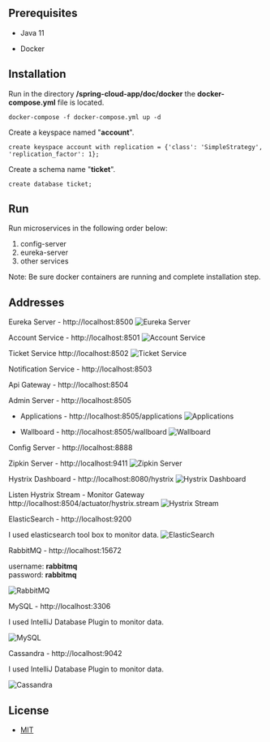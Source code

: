 ## Prerequisites

- Java 11

- Docker

## Installation

Run in the directory **/spring-cloud-app/doc/docker** the **docker-compose.yml** file is located.

```
docker-compose -f docker-compose.yml up -d
```

Create a keyspace named "**account**".

```cassandraql
create keyspace account with replication = {'class': 'SimpleStrategy', 'replication_factor': 1};
```

Create a schema name "**ticket**".
```mysql
create database ticket;
```
## Run

Run microservices in the following order below:
1. config-server
2. eureka-server
3. other services

Note: Be sure docker containers are running and complete installation step.

## Addresses

Eureka Server - http://localhost:8500
![Eureka Server](doc/static/image/eureka-server.png)

Account Service - http://localhost:8501
![Account Service](doc/static/image/account-service.png)

Ticket Service http://localhost:8502
![Ticket Service](doc/static/image/ticket-service.png)

Notification Service - http://localhost:8503

Api Gateway - http://localhost:8504

Admin Server - http://localhost:8505
- Applications - http://localhost:8505/applications
![Applications](doc/static/image/admin-server-applications.png)

- Wallboard - http://localhost:8505/wallboard
![Wallboard](doc/static/image/admin-server-wallboard.png)

Config Server - http://localhost:8888

Zipkin Server - http://localhost:9411
![Zipkin Server](doc/static/image/zipkin-server.png)

Hystrix Dashboard - http://localhost:8080/hystrix
![Hystrix Dashboard](doc/static/image/hystrix-dashboard.png)

Listen Hystrix Stream - Monitor Gateway http://localhost:8504/actuator/hystrix.stream
![Hystrix Stream](doc/static/image/hystrix-strream.png)

ElasticSearch - http://localhost:9200

I used elasticsearch tool box to monitor data.
![ElasticSearch](doc/static/image/elastic-search.png)

RabbitMQ - http://localhost:15672

username: **rabbitmq**<br>
password: **rabbitmq**

![RabbitMQ](doc/static/image/rabbitmq.png)

MySQL - http://localhost:3306 

I used IntelliJ Database Plugin to monitor data.

![MySQL](doc/static/image/mysql.png)

Cassandra - http://localhost:9042

I used IntelliJ Database Plugin to monitor data.

![Cassandra](doc/static/image/cassandra.png)

## License
* [MIT](https://choosealicense.com/licenses/mit/)